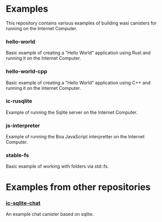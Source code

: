 # Examples

This repository contains various examples of building wasi canisters for running on the Internet Computer.

### hello-world
Basic example of creating a "Hello World" application using Rust and running it on the Internet Computer. 

### hello-world-cpp
Basic example of creating a "Hello World" application using C++ and running it on the Internet Computer.

### ic-rusqlite
Example of running the Sqlite server on the Internet Computer.

### js-interpreter
Example of running the Boa JavaScript interpretter on the Internet Computer.

### stable-fs
Basic example of working with folders via std::fs.


# Examples from other repositories

### [ic-sqlite-chat](https://github.com/kristoferlund/ic-sqlite-chat)
An example chat canister based on sqlite.



